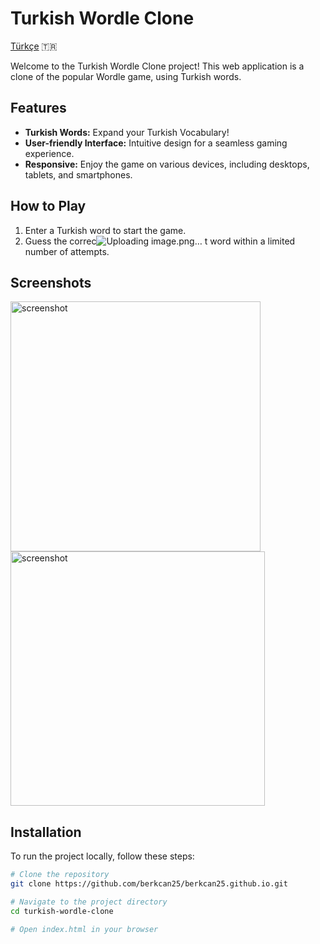 # Turkish Wordle Clone

[Türkçe](README_TR.md) 🇹🇷

Welcome to the Turkish Wordle Clone project! This web application is a clone of the popular Wordle game, using Turkish words.

## Features

- **Turkish Words:** Expand your Turkish Vocabulary!
- **User-friendly Interface:** Intuitive design for a seamless gaming experience.
- **Responsive:** Enjoy the game on various devices, including desktops, tablets, and smartphones.

## How to Play

1. Enter a Turkish word to start the game.
2. Guess the correc![Uploading image.png…]()
t word within a limited number of attempts.

## Screenshots

<img src="https://github.com/berkcan25/berkcan25.github.io/assets/103621562/0b7df218-4f7c-4162-bba9-ab53e90ab6d8" alt="screenshot" width="400"/>
<img src="https://github.com/berkcan25/berkcan25.github.io/assets/103621562/374819dd-9f0b-4604-be78-21feeff275a0" alt="screenshot" width="407"/>

## Installation

To run the project locally, follow these steps:

```bash
# Clone the repository
git clone https://github.com/berkcan25/berkcan25.github.io.git

# Navigate to the project directory
cd turkish-wordle-clone

# Open index.html in your browser
```
